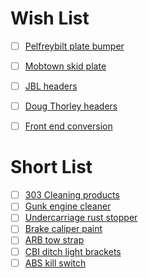 # Wish List

- [ ] [Pelfreybilt plate bumper](http://www.pelfreybilt.com/#!2005-tacoma-rear-standard-plate/cmmw)
- [ ] [Mobtown skid plate](http://mobtownoffroad.com/product/skid-1/)
- [ ] [JBL headers](http://www.sfxperformance.com/parts/JBA6035S.htm)
- [ ] [Doug Thorley headers](http://www.lceperformance.com/Doug-Thorley-Header-Kit-04-07-Taco-X-Runner-FJ-4-0-p/1046040.htm)
- [ ] [Front end conversion](https://www.tacomaworld.com/threads/2012-tacoma-front-end-conversion-rg11.293318/)


# Short List

- [ ] [303 Cleaning products](https://www.goldeagle.com/brands/303-products)
- [ ] [Gunk engine cleaner](http://www.gunk.com/products/DET_EB1.ASP)
- [ ] [Undercarriage rust stopper](http://www.por15.com/POR-15-Super-Starter-Kit--Black_p_11.html)
- [ ] [Brake caliper paint](http://www.por15.com/POR-15-Caliper-Painting-Kit_p_58.html)
- [ ] [ARB tow strap](http://store.arbusa.com/ARB-Snatch-Strap-17600lb---ARB705-P3619.aspx)
- [ ] [CBI ditch light brackets](http://www.cbioffroadfab.com/products/2nd-gen-toyota-tacoma-products/t2-ditch-light-brackets/)
- [ ] [ABS kill switch](https://www.tacomaworld.com/threads/abs-kill-switch-mod-for-05-offroad-easy-way-pics.170927/)
